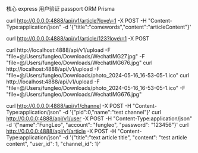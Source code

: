核心        express
用户验证    passport
ORM         Prisma


curl http://0.0.0.0:4888/api/v1/article?love\=1 -X POST -H "Content-Type:application/json" -d '{"title":"comewords","content":"articleContent"}'

curl http://0.0.0.0:4888/api/v1/article/123?love\=1 -X POST

curl http://localhost:4888/api/v1/upload -F "file=@/Users/fungleo/Downloads/WechatIMG27.jpg" -F "file=@/Users/fungleo/Downloads/WechatIMG676.jpg"
curl http://localhost:4888/api/v1/upload -F "file=@/Users/fungleo/Downloads/photo_2024-05-16_16-53-05-1.ico"
curl http://localhost:4888/api/v1/upload -F "file=@/Users/fungleo/Downloads/photo_2024-05-16_16-53-05-1.ico" -F "file=@/Users/fungleo/Downloads/WechatIMG676.jpg"

curl http://0.0.0.0:4888/api/v1/channel -X POST -H "Content-Type:application/json" -d '{"pid":0,"name":"test channel"}'
curl http://0.0.0.0:4888/api/v1/user -X POST -H "Content-Type:application/json" -d '{"name":"FungLeo", "account": "fungleo", "password": "123456"}'
curl http://0.0.0.0:4888/api/v1/article -X POST -H "Content-Type:application/json" -d '{"title":"text article title", "content": "test article content", "user_id": 1, "channel_id": 1}'